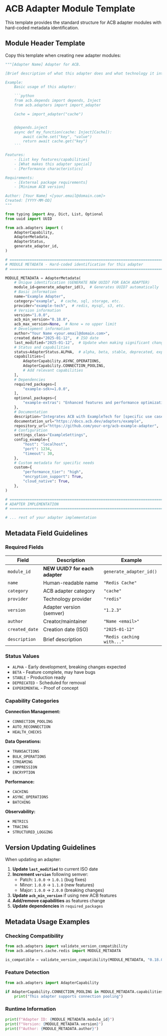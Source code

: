 # ACB Adapter Module Template

This template provides the standard structure for ACB adapter modules with hard-coded metadata identification.

## Module Header Template

Copy this template when creating new adapter modules:

````python
"""[Adapter Name] Adapter for ACB.

[Brief description of what this adapter does and what technology it integrates with.]

Example:
    Basic usage of this adapter:

    ```python
    from acb.depends import depends, Inject
    from acb.adapters import import_adapter

    Cache = import_adapter("cache")


    @depends.inject
    async def my_function(cache: Inject[Cache]):
        await cache.set("key", "value")
        return await cache.get("key")
    ```

Features:
    - [List key features/capabilities]
    - [What makes this adapter special]
    - [Performance characteristics]

Requirements:
    - [External package requirements]
    - [Minimum ACB version]

Author: [Your Name] <[your.email@domain.com]>
Created: [YYYY-MM-DD]
"""

from typing import Any, Dict, List, Optional
from uuid import UUID

from acb.adapters import (
    AdapterCapability,
    AdapterMetadata,
    AdapterStatus,
    generate_adapter_id,
)

# =============================================================================
# MODULE METADATA - Hard-coded identification for this adapter
# =============================================================================

MODULE_METADATA = AdapterMetadata(
    # Unique identification (GENERATE NEW UUID7 FOR EACH ADAPTER)
    module_id=generate_adapter_id(),  # Generates UUID7 automatically
    # Basic information
    name="Example Adapter",
    category="example",  # cache, sql, storage, etc.
    provider="example-tech",  # redis, mysql, s3, etc.
    # Version information
    version="1.0.0",
    acb_min_version="0.18.0",
    acb_max_version=None,  # None = no upper limit
    # Development information
    author="Your Name <your.email@domain.com>",
    created_date="2025-01-12",  # ISO date
    last_modified="2025-01-12",  # Update when making significant changes
    # Status and capabilities
    status=AdapterStatus.ALPHA,  # alpha, beta, stable, deprecated, experimental
    capabilities=[
        AdapterCapability.ASYNC_OPERATIONS,
        AdapterCapability.CONNECTION_POOLING,
        # Add relevant capabilities
    ],
    # Dependencies
    required_packages=[
        "example-sdk>=1.0.0",
    ],
    optional_packages={
        "example-extras": "Enhanced features and performance optimizations",
    },
    # Documentation
    description="Integrates ACB with ExampleTech for [specific use case]",
    documentation_url="https://docs.acb.dev/adapters/example",
    repository_url="https://github.com/your-org/acb-example-adapter",
    # Configuration
    settings_class="ExampleSettings",
    config_example={
        "host": "localhost",
        "port": 1234,
        "timeout": 30,
    },
    # Custom metadata for specific needs
    custom={
        "performance_tier": "high",
        "encryption_support": True,
        "cloud_native": True,
    },
)

# =============================================================================
# ADAPTER IMPLEMENTATION
# =============================================================================

# ... rest of your adapter implementation
````

## Metadata Field Guidelines

### Required Fields

| Field | Description | Example |
| -------------- | ------------------------------ | ------------------------- |
| `module_id` | **NEW UUID7 for each adapter** | `generate_adapter_id()` |
| `name` | Human-readable name | `"Redis Cache"` |
| `category` | ACB adapter category | `"cache"` |
| `provider` | Technology provider | `"redis"` |
| `version` | Adapter version (semver) | `"1.2.3"` |
| `author` | Creator/maintainer | `"Name <email>"` |
| `created_date` | Creation date (ISO) | `"2025-01-12"` |
| `description` | Brief description | `"Redis caching with..."` |

### Status Values

- `ALPHA` - Early development, breaking changes expected
- `BETA` - Feature complete, may have bugs
- `STABLE` - Production ready
- `DEPRECATED` - Scheduled for removal
- `EXPERIMENTAL` - Proof of concept

### Capability Categories

**Connection Management:**

- `CONNECTION_POOLING`
- `AUTO_RECONNECTION`
- `HEALTH_CHECKS`

**Data Operations:**

- `TRANSACTIONS`
- `BULK_OPERATIONS`
- `STREAMING`
- `COMPRESSION`
- `ENCRYPTION`

**Performance:**

- `CACHING`
- `ASYNC_OPERATIONS`
- `BATCHING`

**Observability:**

- `METRICS`
- `TRACING`
- `STRUCTURED_LOGGING`

## Version Updating Guidelines

When updating an adapter:

1. **Update `last_modified`** to current ISO date
1. **Increment `version`** following semver:
   - Patch: `1.0.0` → `1.0.1` (bug fixes)
   - Minor: `1.0.0` → `1.1.0` (new features)
   - Major: `1.0.0` → `2.0.0` (breaking changes)
1. **Update `acb_min_version`** if using new ACB features
1. **Add/remove capabilities** as features change
1. **Update dependencies** in `required_packages`

## Metadata Usage Examples

### Checking Compatibility

```python
from acb.adapters import validate_version_compatibility
from acb.adapters.cache.redis import MODULE_METADATA

is_compatible = validate_version_compatibility(MODULE_METADATA, "0.18.0")
```

### Feature Detection

```python
from acb.adapters import AdapterCapability

if AdapterCapability.CONNECTION_POOLING in MODULE_METADATA.capabilities:
    print("This adapter supports connection pooling")
```

### Runtime Information

```python
print(f"Adapter ID: {MODULE_METADATA.module_id}")
print(f"Version: {MODULE_METADATA.version}")
print(f"Author: {MODULE_METADATA.author}")
```
